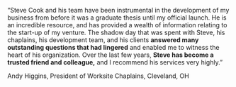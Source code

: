 &#8220;Steve Cook and his team have been instrumental in the development of my business from before it was a graduate thesis until my official launch. He is an incredible resource, and has provided a wealth of information relating to the start-up of my venture. The shadow day that was spent with Steve, his chaplains, his development team, and his clients **answered many outstanding questions that had lingered** and enabled me to witness the heart of his organization. Over the last few years, **Steve has become a trusted friend and colleague,** and I recommend his services very highly.&#8221;

Andy Higgins,
President of Worksite Chaplains,
Cleveland, OH
